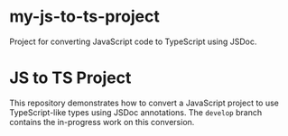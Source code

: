 # my-js-to-ts-project
Project for converting JavaScript code to TypeScript using JSDoc.
# JS to TS Project
This repository demonstrates how to convert a JavaScript project to use TypeScript-like types using JSDoc annotations. The `develop` branch contains the in-progress work on this conversion.
